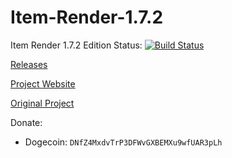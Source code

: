 Item-Render-1.7.2
=================

Item Render 1.7.2 Edition
Status: [![Build Status](https://drone.io/github.com/Meow-J/Item-Render-1.7.2/status.png)](https://drone.io/github.com/Meow-J/Item-Render-1.7.2/latest)

[Releases](https://github.com/Meow-J/Item-Render-1.7.2/releases)

[Project Website](http://meow-j.github.io/Item-Render-1.7.2/)

[Original Project](https://github.com/Kobata/item-render)

Donate:

- Dogecoin: `DNfZ4MxdvTrP3DFWvGXBEMXu9wfUAR3pLh`

